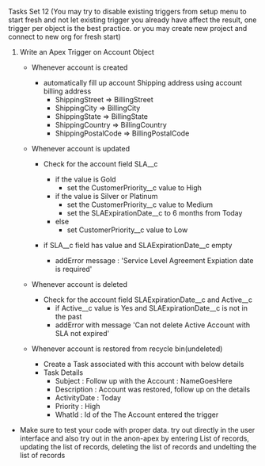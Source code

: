 Tasks Set 12
(You may try to disable existing triggers from setup menu to start fresh and not let existing trigger you already have affect the result, one trigger per object is the best practice.
or you may create new project and connect to new org for fresh start)

1. Write an Apex Trigger on Account Object 
   - Whenever account is created 
     - automatically fill up account Shipping address using account billing address
       - ShippingStreet      => BillingStreet
       - ShippingCity        => BillingCity
       - ShippingState       => BillingState
       - ShippingCountry     => BillingCountry
       - ShippingPostalCode  => BillingPostalCode

   - Whenever account is updated 

     - Check for the account field SLA__c 
       - if the value is Gold 
         - set the CustomerPriority__c value to High
       - if the value is Silver or Platinum
         - set the CustomerPriority__c value to Medium
         - set the SLAExpirationDate__c to 6 months from Today
       - else 
         - set CustomerPriority__c value to Low 

     - if SLA__c field has value and SLAExpirationDate__c empty
       - addError message : 'Service Level Agreement Expiation date is required'

   - Whenever account is deleted

     - Check for the account field SLAExpirationDate__c and Active__c 
       - if Active__c value is Yes and SLAExpirationDate__c is not in the past 
       - addError with message 'Can not delete Active Account with SLA not expired'

   - Whenever account is restored from recycle bin(undeleted)
       - Create a Task associated with this account with below details 
       - Task Details 
         - Subject : Follow up with the Account : NameGoesHere
         - Description  : Account was restored, follow up on the details 
         - ActivityDate : Today
         - Priority     : High
         - WhatId       : Id of the The Account entered the trigger

- Make sure to test your code with proper data. try out directly in the user interface and also try out in the anon-apex by entering List of records, updating the list of records, deleting the list of records and undelting the list of records